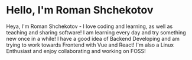 # Hello, I'm Roman Shchekotov
Heya, I'm Roman Shchekotov - I love coding and learning, as
well as teaching and sharing software! I am learning every
day and try something new once in a while! I have a good
idea of Backend Developing and am trying to work towards
Frontend with Vue and React! I'm also a Linux Enthusiast
and enjoy collaborating and working on FOSS!
